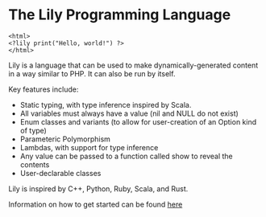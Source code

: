The Lily Programming Language
=====

```
<html>
<?lily print("Hello, world!") ?>
</html>
```

Lily is a language that can be used to make dynamically-generated content in a way similar to PHP. It can also be run by itself.

Key features include:
* Static typing, with type inference inspired by Scala.
* All variables must always have a value (nil and NULL do not exist)
* Enum classes and variants (to allow for user-creation of an Option kind of type)
* Parameteric Polymorphism
* Lambdas, with support for type inference
* Any value can be passed to a function called show to reveal the contents
* User-declarable classes

Lily is inspired by C++, Python, Ruby, Scala, and Rust.

Information on how to get started can be found [here](README-getting-started.md)
